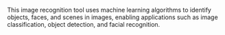 This image recognition tool uses machine learning algorithms to identify objects, faces, and scenes in images, enabling applications such as image classification, object detection, and facial recognition.